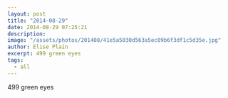 ```yaml
---
layout: post
title: "2014-08-29"
date: 2014-08-29 07:25:21
description: 
image: "/assets/photos/201408/41e5a5030d563a5ec09b6f3df1c5d35e.jpg"
author: Elise Plain
excerpt: 499 green eyes
tags: 
  - all
---
```


499 green eyes
<p></p>
